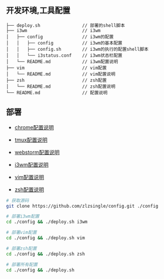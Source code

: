 ## 开发环境,工具配置

```
├── deploy.sh                // 部署的shell脚本
├── i3wm                     // i3wm
│   ├── config               // i3wm的配置
│   │   ├── config           // i3wm的基本配置
│   │   ├── config.sh        // i3wm的执行的配置shell脚本
│   │   └── i3status.conf    // i3wm状态栏配置
│   └── README.md            // i3wm配置说明
├── vim                      // vim配置
│   └── README.md            // vim配置说明
├── zsh                      // zsh配置
│   └── README.md            // zsh配置说明
└── README.md                // 配置说明
```

## 部署
- [chrome配置说明](https://github.com/zlzsingle/config/blob/master/chrome/README.md)

- [tmux配置说明](https://github.com/zlzsingle/config/blob/master/tmux/README.md)

- [webstorm配置说明](https://github.com/zlzsingle/config/blob/master/webstorm/README.md)

- [i3wm配置说明](https://github.com/zlzsingle/config/blob/master/i3wm/README.md)

- [vim配置说明](https://github.com/zlzsingle/config/blob/master/vim/README.md)

- [zsh配置说明](https://github.com/zlzsingle/config/blob/master/zsh/README.md)

```bash
# 获取源码
git clone https://github.com/zlzsingle/config.git ./config
```

```bash
# 部署i3wm配置
cd ./config && ./deploy.sh i3wm
```

```bash
# 部署vim配置
cd ./config && ./deploy.sh vim
```

```bash
# 部署zsh配置
cd ./config && ./deploy.sh zsh
```

```bash
# 部署所有配置
cd ./config && ./deploy.sh
```
